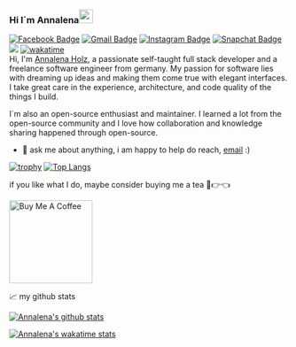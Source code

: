 ### Hi I´m Annalena<img src="https://media.giphy.com/media/hvRJCLFzcasrR4ia7z/giphy.gif" width="25px">
[![Facebook Badge](https://img.shields.io/badge/-AnnalenaHolz-005eff?style=flat&labelColor=005eff&logo=Facebook&logoColor=darkblue&link=https://www.facebook.com/annalena.holz.507/)](https://www.facebook.com/annalena.holz.507/)
[![Gmail Badge](https://img.shields.io/badge/-AnnalenaHolz-c14438?style=flat&logo=Gmail&logoColor=white&link=mailto:anna.holz1109@gmail.com)](mailto:anna.holz1109@gmail.com)
[![Instagram Badge](https://img.shields.io/badge/-@AnnalenaHolz-purple?style=flat&logo=instagram&logoColor=white&link=https://instagram.com/annalena.holz/)](https://instagram.com/annalena.holz)
[![Snapchat Badge](https://img.shields.io/badge/-@CatJogger1109-f0ff00?style=flat&labelColor=f0ff00&logo=Snapchat&logoColor=black&)]()
![](https://visitor-badge.glitch.me/badge?page_id=pixelsde.pixelsde)
[![wakatime](https://wakatime.com/badge/user/50009e5e-bfc8-498e-8ef7-6ac04ec863e5.svg)](https://wakatime.com/@50009e5e-bfc8-498e-8ef7-6ac04ec863e5)
<br />
Hi, I'm [Annalena Holz](https://github.com/AnnalenaHolz/), a passionate self-taught full stack developer and a freelance software engineer from germany. My passion for software lies with dreaming up ideas and making them come true with elegant interfaces. I take great care in the experience, architecture, and code quality of the things I build.

I´m also an open-source enthusiast and maintainer. I learned a lot from the open-source community and I love how collaboration and knowledge sharing happened through open-source.
- 💬 ask me about anything, i am happy to help do reach, [email](mailto:anna.holz1109@gmail.com) :)

[![trophy](https://github-profile-trophy.vercel.app/?username=AnnalenaHolz&theme=onedark)](https://github.com/ryo-ma/github-profile-trophy)
[![Top Langs](https://github-readme-stats.vercel.app/api/top-langs/?username=AnnalenaHolz&theme=radical&langs_count=9)](https://github.com/anuraghazra/github-readme-stats)
 

if you like what I do, maybe consider buying me a tea 🥺👉👈

<a href="https://paypal.me/AnnalenaHolz" target="_blank"><img src="https://cdn.buymeacoffee.com/buttons/v2/default-red.png" alt="Buy Me A Coffee" width="150" ></a>

📈 my github stats

[![Annalena's github stats](https://github-readme-stats.vercel.app/api?username=AnnalenaHolz&count_private=true&show_icons=true&theme=one&show_owner=true)](https://github.com/carinaschoppe)

[![Annalena's wakatime stats](https://github-readme-stats.vercel.app/api/wakatime?username=AnnalenaHolz)](https://github.com/anuraghazra/github-readme-stats)


